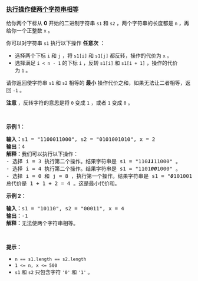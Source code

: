### [执行操作使两个字符串相等](https://leetcode-cn.com/problems/apply-operations-to-make-two-strings-equal)

<p>给你两个下标从 <strong>0</strong>&nbsp;开始的二进制字符串&nbsp;<code>s1</code> 和&nbsp;<code>s2</code>&nbsp;，两个字符串的长度都是&nbsp;<code>n</code>&nbsp;，再给你一个正整数&nbsp;<code>x</code>&nbsp;。</p>

<p>你可以对字符串 <code>s1</code>&nbsp;执行以下操作 <strong>任意次</strong>&nbsp;：</p>

<ul>
	<li>选择两个下标&nbsp;<code>i</code>&nbsp;和&nbsp;<code>j</code>&nbsp;，将&nbsp;<code>s1[i]</code> 和&nbsp;<code>s1[j]</code>&nbsp;都反转，操作的代价为&nbsp;<code>x</code>&nbsp;。</li>
	<li>选择满足 <code>i &lt; n - 1</code>&nbsp;的下标&nbsp;<code>i</code>&nbsp;，反转&nbsp;<code>s1[i]</code> 和&nbsp;<code>s1[i + 1]</code>&nbsp;，操作的代价为&nbsp;<code>1</code>&nbsp;。</li>
</ul>

<p>请你返回使字符串&nbsp;<code>s1</code>&nbsp;和&nbsp;<code>s2</code>&nbsp;相等的&nbsp;<strong>最小</strong>&nbsp;操作代价之和，如果无法让二者相等，返回&nbsp;<code>-1</code>&nbsp;。</p>

<p><strong>注意</strong>&nbsp;，反转字符的意思是将&nbsp;<code>0</code>&nbsp;变成&nbsp;<code>1</code>&nbsp;，或者 <code>1</code>&nbsp;变成 <code>0</code>&nbsp;。</p>

<p>&nbsp;</p>

<p><strong class="example">示例 1：</strong></p>

<pre>
<b>输入：</b>s1 = "1100011000", s2 = "0101001010", x = 2
<b>输出：</b>4
<b>解释：</b>我们可以执行以下操作：
- 选择 i = 3 执行第二个操作。结果字符串是 s1 = "110<em><strong>11</strong></em>11000" 。
- 选择 i = 4 执行第二个操作。结果字符串是 s1 = "1101<em><strong>00</strong></em>1000" 。
- 选择 i = 0 和 j = 8 ，执行第一个操作。结果字符串是 s1 = "<em><strong>0</strong></em>1010010<em><strong>1</strong></em>0" = s2 。
总代价是 1 + 1 + 2 = 4 。这是最小代价和。
</pre>

<p><strong class="example">示例 2：</strong></p>

<pre>
<b>输入：</b>s1 = "10110", s2 = "00011", x = 4
<b>输出：</b>-1
<b>解释：</b>无法使两个字符串相等。
</pre>

<p>&nbsp;</p>

<p><strong>提示：</strong></p>

<ul>
	<li><code>n == s1.length == s2.length</code></li>
	<li><code>1 &lt;= n, x &lt;= 500</code></li>
	<li><code>s1</code> 和&nbsp;<code>s2</code>&nbsp;只包含字符&nbsp;<code>'0'</code> 和&nbsp;<code>'1'</code> 。</li>
</ul>
